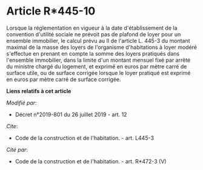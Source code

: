 # Article R*445-10

Lorsque la réglementation en vigueur à la date d'établissement de la convention d'utilité sociale ne prévoit pas de plafond
de loyer pour un ensemble immobilier, le calcul prévu au II de l'article L. 445-3 du montant maximal de la masse des loyers
de l'organisme d'habitations à loyer modéré s'effectue en prenant en compte la somme des loyers pratiqués dans l'ensemble
immobilier, dans la limite d'un montant mensuel fixé par arrêté du ministre chargé du logement, et exprimé en euros par mètre
carré de surface utile, ou de surface corrigée lorsque le loyer pratiqué est exprimé en euros par mètre carré de surface
corrigée.

**Liens relatifs à cet article**

_Modifié par_:

  - Décret n°2019-801 du 26 juillet 2019 - art. 12

_Cite_:

  - Code de la construction et de l'habitation. - art. L445-3

_Cité par_:

  - Code de la construction et de l'habitation. - art. R*472-3 (V)
